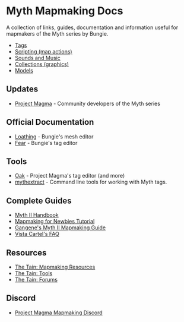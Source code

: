 # Myth Mapmaking Docs

A collection of links, guides, documentation and information useful for mapmakers of the Myth series by Bungie.

* [Tags](tags.md)
* [Scripting (map actions)](scripting.md)
* [Sounds and Music](sounds.md)
* [Collections (graphics)](collections.md)
* [Models](models.md)

## Updates

* [Project Magma](https://projectmagma.net/) - Community developers of the Myth series

## Official Documentation

* [Loathing](https://projectmagma.net/downloads/myth2docs/loathing.html) - Bungie's mesh editor
* [Fear](https://projectmagma.net/downloads/myth2docs/fear.html) - Bungie's tag editor

## Tools

* [Oak](https://projectmagma.net/~melekor/oak/) - Project Magma's tag editor (and more)
* [mythextract](https://github.com/jwheare/mythextract) - Command line tools for working with Myth tags.

## Complete Guides

* [Myth II Handbook](https://tain.totalcodex.net/items/show/the-myth-ii-handbook)
* [Mapmaking for Newbies Tutorial](http://www.orderofhpak.com/Manuals/Guides/Mapmaking%20for%20Newbies%20Tutorial.pdf)
* [Gangene's Myth II Mapmaking Guide](https://web.archive.org/web/20001209122100fw_/http://people.atl.mediaone.net/gangrene/mapmake.htm)
* [Vista Cartel's FAQ](https://web.archive.org/web/20021009220249/http://vistacartel.com/myth/faq.html)

## Resources

* [The Tain: Mapmaking Resources](https://tain.totalcodex.net/mythii/mapmaking_resources)
* [The Tain: Tools](https://tain.totalcodex.net/mythii/tools)
* [The Tain: Forums](https://tain.totalcodex.net/forum/)

## Discord

* [Project Magma Mapmaking Discord](https://discord.gg/Smuv2tk5f6)
